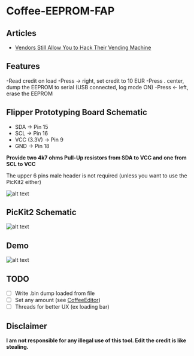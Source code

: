 # Coffee-EEPROM-FAP

## Articles
- [Vendors Still Allow You to Hack Their Vending Machine](https://medium.com/@nic_whr/vendors-still-allow-you-to-hack-the-vending-machine-34ddad81dbad)

## Features
-Read credit on load
-Press -> right, set credit to 10 EUR
-Press . center, dump the EEPROM to serial (USB connected, log mode ON)
-Press <- left, erase the EEPROM

## Flipper Prototyping Board Schematic

- SDA -> Pin 15
- SCL -> Pin 16
- VCC (3.3V) -> Pin 9
- GND -> Pin 18

**Provide two 4k7 ohms Pull-Up resistors from SDA to VCC and one from SCL to VCC**

The upper 6 pins male header is not required (unless you want to use the PicKit2 either)

![alt text](https://github.com/wh00hw/Coffee-EEPROM-FAPP/raw/master/assets/schema.jpg)


## PicKit2 Schematic

![alt text](https://github.com/wh00hw/Coffee-EEPROM-FAPP/raw/master/assets/a74c600b-28eb-400c-b6e2-54530d133a6a.jpg)


## Demo

![alt text](https://github.com/wh00hw/Coffee-EEPROM-FAPP/raw/master/assets/flipper.jpg)

## TODO
 - [ ] Write .bin dump loaded from file
 - [ ] Set any amount (see [CoffeeEditor](https://github.com/wh00hw/CoffeeEditor))
 - [ ] Threads for better UX (ex loading bar)

## Disclaimer
**I am not responsible for any illegal use of this tool. Edit the credit is like stealing.**

